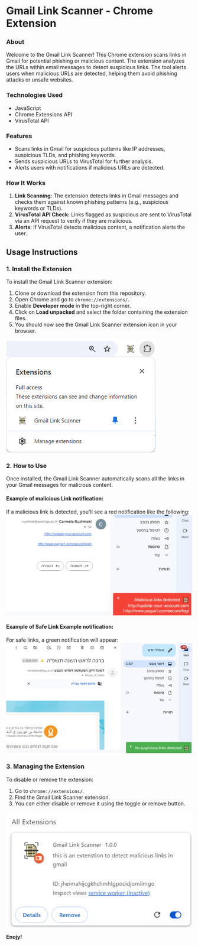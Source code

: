# Gmail Link Scanner - Chrome Extension
### About
Welcome to the Gmail Link Scanner! This Chrome extension scans links in Gmail for potential phishing or malicious content. The extension analyzes the URLs within email messages to detect suspicious links. The tool alerts users when malicious URLs are detected, helping them avoid phishing attacks or unsafe websites.

### Technologies Used
- JavaScript
- Chrome Extensions API
- VirusTotal API

### Features
- Scans links in Gmail for suspicious patterns like IP addresses, suspicious TLDs, and phishing keywords.
- Sends suspicious URLs to VirusTotal for further analysis.
- Alerts users with notifications if malicious URLs are detected.

### How It Works
1. **Link Scanning:** The extension detects links in Gmail messages and checks them against known phishing patterns (e.g., suspicious keywords or TLDs).
2. **VirusTotal API Check:** Links flagged as suspicious are sent to VirusTotal via an API request to verify if they are malicious.
3. **Alerts**: If VirusTotal detects malicious content, a notification alerts the user.

## Usage Instructions

### 1. Install the Extension
To install the Gmail Link Scanner extension:

1. Clone or download the extension from this repository.
2. Open Chrome and go to `chrome://extensions/`.
3. Enable **Developer mode** in the top-right corner.
4. Click on **Load unpacked** and select the folder containing the extension files.
5. You should now see the Gmail Link Scanner extension icon in your browser.

![Install Extension](images/install-extension.png)

### 2. How to Use

Once installed, the Gmail Link Scanner automatically scans all the links in your Gmail messages for malicious content.

#### Example of malicious Link notification:
If a malicious link is detected, you'll see a red notification like the following:
<img src="images/malicious-link-detected.png" width="800" />

#### Example of Safe Link Example notification:
For safe links, a green notification will appear:
<img src="images/safe-link.png" width="800" />

### 3. Managing the Extension

To disable or remove the extension:

1. Go to `chrome://extensions/`.
2. Find the Gmail Link Scanner extension.
3. You can either disable or remove it using the toggle or remove button.

![Managing Extension](images/manage-extension.png)

**Enojy!**
